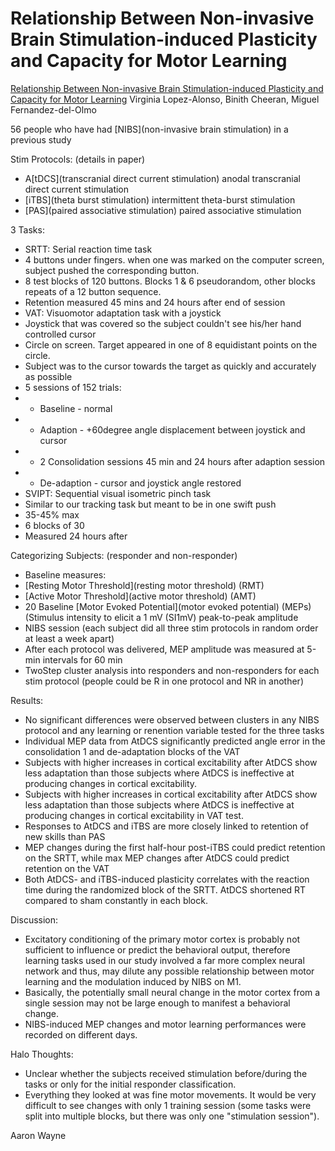 # Relationship Between Non-invasive Brain Stimulation-induced Plasticity and Capacity for Motor Learning
[Relationship Between Non-invasive Brain Stimulation-induced Plasticity and Capacity for Motor Learning](https://drive.google.com/a/haloneuro.com/file/d/0B_xLXBdz5cEfUmVJb0pJV0lfTEk/view)
Virginia Lopez-Alonso, Binith Cheeran, Miguel Fernandez-del-Olmo

56 people who have had [NIBS](non-invasive brain stimulation) in a previous study

Stim Protocols: (details in paper)
* A[tDCS](transcranial direct current stimulation) anodal transcranial direct current stimulation
* [iTBS](theta burst stimulation) intermittent theta-burst stimulation
* [PAS](paired associative stimulation) paired associative stimulation

3 Tasks: 
* SRTT: Serial reaction time task
 * 4 buttons under fingers. when one was marked on the computer screen, subject pushed the corresponding button. 
 * 8 test blocks of 120 buttons. Blocks 1 & 6 pseudorandom, other blocks repeats of a 12 button sequence.
 * Retention measured 45 mins and 24 hours after end of session
* VAT: Visuomotor adaptation task with a joystick
 * Joystick that was covered so the subject couldn't see his/her hand controlled cursor
 * Circle on screen. Target appeared in one of 8 equidistant points on the circle. 
 * Subject was to the cursor towards the target as quickly and accurately as possible
 * 5 sessions of 152 trials:
 * * Baseline - normal
 * * Adaption - +60degree angle displacement between joystick and cursor
 * * 2 Consolidation sessions 45 min and 24 hours after adaption session
 * * De-adaption - cursor and joystick angle restored
* SVIPT: Sequential visual isometric pinch task
 * Similar to our tracking task but meant to be in one swift push
 * 35-45% max
 * 6 blocks of 30
 * Measured 24 hours after

Categorizing Subjects: (responder and non-responder)
* Baseline measures:
 * [Resting Motor Threshold](resting motor threshold) (RMT)
 * [Active Motor Threshold](active motor threshold) (AMT)
 * 20 Baseline [Motor Evoked Potential](motor evoked potential) (MEPs) (Stimulus intensity to elicit a 1 mV (SI1mV) peak-to-peak amplitude
* NIBS session (each subject did all three stim protocols in random order at least a week apart)
* After each protocol was delivered, MEP amplitude was measured at 5-min intervals for 60 min
* TwoStep cluster analysis into responders and non-responders for each stim protocol (people could be R in one protocol and NR in another)

Results:
* No significant differences were observed between clusters in any NIBS protocol and any learning or renention variable tested for the three tasks
* Individual MEP data from AtDCS significantly predicted angle error in the consolidation 1 and de-adaptation blocks of the VAT
* Subjects with higher increases in cortical excitability after AtDCS show less adaptation than those subjects where AtDCS is ineffective at producing changes in cortical excitability.
* Subjects with higher increases in cortical excitability after AtDCS show less adaptation than those subjects where AtDCS is ineffective at producing changes in cortical excitability in VAT test.
* Responses to AtDCS and iTBS are more closely linked to retention of new skills than PAS
* MEP changes during the first half-hour post-iTBS could predict retention on the SRTT, while max MEP changes after AtDCS could predict retention on the VAT
* Both AtDCS- and iTBS-induced plasticity correlates with the reaction time during the randomized block of the SRTT. AtDCS shortened RT compared to sham constantly in each block.

Discussion:
* Excitatory conditioning of the primary motor cortex is probably not sufficient to influence or predict the behavioral output, therefore learning tasks used in our study involved a far more complex neural network and thus, may dilute any possible relationship between motor learning and the modulation induced by NIBS on M1. 
* Basically, the potentially small neural change in the motor cortex from a single session may not be large enough to manifest a behavioral change.
* NIBS-induced MEP changes and motor learning performances were recorded on different days.

Halo Thoughts:
* Unclear whether the subjects received stimulation before/during the tasks or only for the initial responder classification.
* Everything they looked at was fine motor movements. It would be very difficult to see changes with only 1 training session (some tasks were split into multiple blocks, but there was only one "stimulation session").

Aaron Wayne